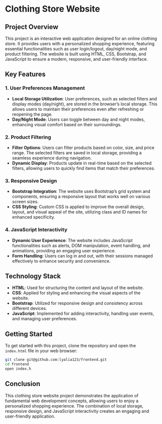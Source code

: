# Clothing Store Website

## Project Overview

This project is an interactive web application designed for an online clothing store. It provides users with a personalized shopping experience, featuring essential functionalities such as user login/logout, day/night mode, and product filtering. The website is built using HTML, CSS, Bootstrap, and JavaScript to ensure a modern, responsive, and user-friendly interface.

## Key Features

### 1. User Preferences Management
- **Local Storage Utilization**: User preferences, such as selected filters and display modes (day/night), are stored in the browser’s local storage. This allows users to maintain their preferences even after refreshing or reopening the page.
- **Day/Night Mode**: Users can toggle between day and night modes, enhancing visual comfort based on their surroundings.

### 2. Product Filtering
- **Filter Options**: Users can filter products based on color, size, and price range. The selected filters are saved in local storage, providing a seamless experience during navigation.
- **Dynamic Display**: Products update in real-time based on the selected filters, allowing users to quickly find items that match their preferences.

### 3. Responsive Design
- **Bootstrap Integration**: The website uses Bootstrap’s grid system and components, ensuring a responsive layout that works well on various screen sizes.
- **CSS Styling**: Custom CSS is applied to improve the overall design, layout, and visual appeal of the site, utilizing class and ID names for enhanced specificity.

### 4. JavaScript Interactivity
- **Dynamic User Experience**: The website includes JavaScript functionalities such as alerts, DOM manipulation, event handling, and animations, providing an engaging user experience.
- **Form Handling**: Users can log in and out, with their sessions managed effectively to enhance security and convenience.

## Technology Stack
- **HTML**: Used for structuring the content and layout of the website.
- **CSS**: Applied for styling and enhancing the visual aspects of the website.
- **Bootstrap**: Utilized for responsive design and consistency across different devices.
- **JavaScript**: Implemented for adding interactivity, handling user events, and managing user preferences.

## Getting Started

To get started with this project, clone the repository and open the `index.html` file in your web browser:
```bash
git clone git@github.com:lyalia123/frontend.git
cd frontend
open index.h
```

## Conclusion
This clothing store website project demonstrates the application of fundamental web development concepts, allowing users to enjoy a personalized shopping experience. The combination of local storage, responsive design, and JavaScript interactivity creates an engaging and user-friendly application.
